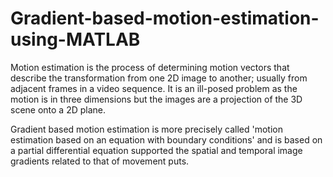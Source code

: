 # Gradient-based-motion-estimation-using-MATLAB
Motion estimation is the process of determining motion vectors that describe the transformation from one 2D image to another; usually from adjacent frames in a video sequence. It is an ill-posed problem as the motion is in three dimensions but the images are a projection of the 3D scene onto a 2D plane.


Gradient based motion estimation is more precisely called 'motion estimation based on an equation with boundary conditions' and is based on a partial differential equation supported the spatial and temporal image gradients related to that of movement puts.
